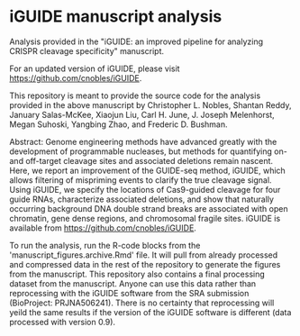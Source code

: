 # iGUIDE manuscript analysis
Analysis provided in the "iGUIDE: an improved pipeline for analyzing CRISPR cleavage specificity" manuscript.

For an updated version of iGUIDE, please visit https://github.com/cnobles/iGUIDE.

This repository is meant to provide the source code for the analysis provided in the above manuscript by Christopher L. Nobles, Shantan Reddy, January Salas-McKee, Xiaojun Liu, Carl H. June, J. Joseph Melenhorst, Megan Suhoski, Yangbing Zhao, and Frederic D. Bushman.

Abstract:
Genome engineering methods have advanced greatly with the development of programmable nucleases, but methods for quantifying on- and off-target cleavage sites and associated deletions remain nascent. Here, we report an improvement of the GUIDE-seq method, iGUIDE, which allows filtering of mispriming events to clarify the true cleavage signal. Using iGUIDE, we specify the locations of Cas9-guided cleavage for four guide RNAs, characterize associated deletions, and show that naturally occurring background DNA double strand breaks are associated with open chromatin, gene dense regions, and chromosomal fragile sites. iGUIDE is available from https://github.com/cnobles/iGUIDE.

To run the analysis, run the R-code blocks from the 'manuscript_figures.archive.Rmd' file. It will pull from already processed and compressed data in the rest of the repository to generate the figures from the manuscript. This repository also contains a final processing dataset from the manuscript. Anyone can use this data rather than reprocessing with the iGUIDE software from the SRA submission (BioProject: PRJNA506241). There is no certainty that reprocessing will yeild the same results if the version of the iGUIDE software is different (data processed with version 0.9).
